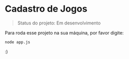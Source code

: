 <h1>Cadastro de Jogos</h1>

> Status do projeto: Em desenvolvimento

Para roda esse projeto na sua máquina, por favor digite:

```
node app.js
```
:)
